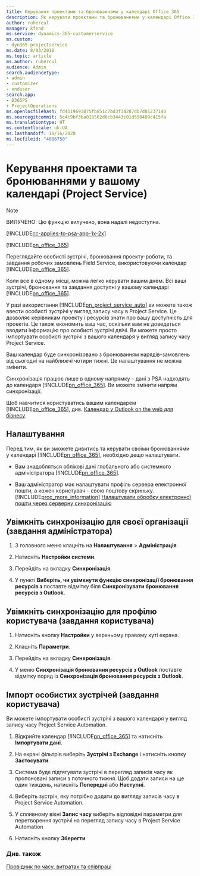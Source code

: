 ```yaml
---
title: Керування проектами та бронюваннями у календарі Office 365
description: Як керувати проектами та бронюваннями у календарі Office 365
author: ruhercul
manager: kfend
ms.service: dynamics-365-customerservice
ms.custom:
- dyn365-projectservice
ms.date: 8/03/2018
ms.topic: article
ms.author: ruhercul
audience: Admin
search.audienceType:
- admin
- customizer
- enduser
search.app:
- D365PS
- ProjectOperations
ms.openlocfilehash: fd4119693875fb851c7bd3f34287db7d81237140
ms.sourcegitcommit: 5c4c9bf3ba018562d6cb3443c01d550489c415fa
ms.translationtype: HT
ms.contentlocale: uk-UA
ms.lasthandoff: 10/16/2020
ms.locfileid: "4086750"
---
```

# <a name="manage-projects-and-bookings-in-your-calendar-project-service"></a>Керування проектами та бронюваннями у вашому календарі (Project Service)

> [!Note]
> ВИЛУЧЕНО: Цю функцію вилучено, вона надалі недоступна.

[!INCLUDE[cc-applies-to-psa-app-1x-2x](../includes/cc-applies-to-psa-app-1x-2x.md)]

[!INCLUDE[pn_office_365](../includes/pn-office-365.md)] 

Переглядайте особисті зустрічі, бронювання проекту-роботи, та завдання робочих замовлень Field Service, використовуючи календар [!INCLUDE[pn_office_365](../includes/pn-office-365.md)].  
  
 Коли все в одному місці, можна легко керувати вашим днем. Всі ваші зустрічі, бронювання та завдання доступні у вашому календарі [!INCLUDE[pn_office_365](../includes/pn-office-365.md)].  
  
 У разі використання [!INCLUDE[pn_project_service_auto](../includes/pn-project-service-auto.md)] ви можете також ввести особисті зустрічі у вигляд запису часу в Project Service. Це дозволяє керівникам проекту і ресурсів знати про вашу доступність для проектів. Це також економить ваш час, оскільки вам не доведеться вводити інформацію про особисті зустрічі двічі. Ви можете просто імпортувати особисті зустрічі з вашого календаря у вигляд запису часу Project Service.  
  
 Ваш календар буде синхронізовано з бронюванням нарядів-замовлень від сьогодні на найближчі чотири тижні. Це налаштування не можна змінити.  
  
 Синхронізація працює лише в одному напрямку – дані з PSA надходять до календаря [!INCLUDE[pn_office_365](../includes/pn-office-365.md)]. Ви можете змінити напрям синхронізації. 
  
 Щоб навчитися користуватись вашим календарем [!INCLUDE[pn_office_365](../includes/pn-office-365.md)], див. [Календар у Outlook on the web для бізнесу](https://support.office.com/article/Calendar-in-Outlook-on-the-web-for-business-5219c457-d1fe-4c2f-9032-1a816b88e936).  
  
## <a name="setup"></a>Налаштування  
 Перед тим, як ви зможете дивитись та керувати своїми бронюваннями у календарі [!INCLUDE[pn_office_365](../includes/pn-office-365.md)], необхідно дещо налаштувати.  
  
- Вам знадобляться облікові дані глобального або системного адміністратора [!INCLUDE[pn_office_365](../includes/pn-office-365.md)].  
  
- Ваш адміністратор має налаштувати профіль сервера електронної пошти, а кожен користувач – свою поштову скриньку. [!INCLUDE[proc_more_information](../includes/proc-more-information.md)] [Налаштувати обробку електронної пошти через серверну синхронізацію](https://docs.microsoft.com/dynamics365/customerengagement/on-premises/admin/set-up-server-side-synchronization-of-email-appointments-contacts-and-tasks)  
  
## <a name="turn-on-synchronization-for-your-organization-admin-task"></a>Увімкніть синхронізацію для своєї організації (завдання адміністратора)  
  
1.  З головного меню клацніть на **Налаштування** > **Адміністрація**.  
  
2.  Натисніть **Настройки системи**.  
  
3.  Перейдіть на вкладку **Синхронізація**.  
  
4.  У пункті **Виберіть, чи увімкнути функцію синхронізації бронювання ресурсів з** поставте відмітку біля **Синхронізувати бронювання ресурсів з Outlook**.  
  
## <a name="turn-on-synchronization-for-your-user-profile-user-task"></a>Увімкніть синхронізацію для профілю користувача (завдання користувача)  
  
1.  Натисніть кнопку **Настройки** у верхньому правому куті екрана.  
  
2.  Клацніть **Параметри**.  
  
3.  Перейдіть на вкладку **Синхронізація**.  
  
4.  У меню **Синхронізація бронювання ресурсів з Outlook** поставте відмітку поряд із **Синхронізація бронювання ресурсів з Outlook**.  
  
## <a name="import-your-personal-appointments-user-task"></a>Імпорт особистих зустрічей (завдання користувача)  
 Ви можете імпортувати особисті зустрічі з вашого календаря у вигляд запису часу Project Service Automation.  
  
1. Відкрийте календар [!INCLUDE[pn_office_365](../includes/pn-office-365.md)] та натисніть **Імпортувати дані**.  
  
2. На екрані фільтрів виберіть **Зустрічі з Exchange** і натисніть кнопку **Застосувати**.  
  
3. Система буде підтягувати зустрічі в перегляд записів часу як пропоновані записи з поточного тижня. Щоб додати записи на ще один тиждень, натисніть **Попередні** або **Наступні**.  
  
4. Виберіть зустріч, яку потрібно додати до вигляду записів часу в Project Service Automation.  
  
5. У спливному вікні **Запис часу** виберіть відповідні параметри для перетворення зустрічі на перегляд запису часу в Project Service Automation  
  
6. Натисніть кнопку **Зберегти**  
  
### <a name="see-also"></a>Див. також  
 [Провідник по часу, витратах та співпраці](../psa/time-expense-collaboration-guide.md)
